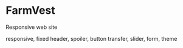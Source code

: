 # FarmVest
Responsive web site

 responsive, fixed header, spoiler, button transfer, slider, form, theme
